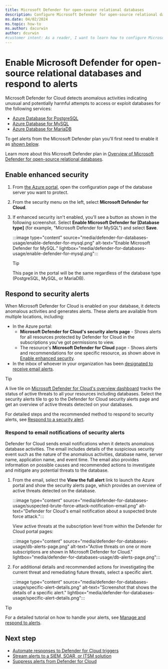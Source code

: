 ```yaml
---
title: Microsoft Defender for open-source relational databases
description: Configure Microsoft Defender for open-source relational databases to detect potential security threats.
ms.date: 04/02/2024
ms.topic: how-to
ms.author: dacurwin
author: dcurwin
#customer intent: As a reader, I want to learn how to configure Microsoft Defender for open-source relational databases to enhance the security of my databases.
---
```


# Enable Microsoft Defender for open-source relational databases and respond to alerts

Microsoft Defender for Cloud detects anomalous activities indicating unusual and potentially harmful attempts to access or exploit databases for the following services:

- [Azure Database for PostgreSQL](../postgresql/index.yml)
- [Azure Database for MySQL](../mysql/index.yml)
- [Azure Database for MariaDB](../mariadb/index.yml)

To get alerts from the Microsoft Defender plan you'll first need to enable it as [shown below](#enable-enhanced-security).

Learn more about this Microsoft Defender plan in [Overview of Microsoft Defender for open-source relational databases](defender-for-databases-introduction.md).

## Enable enhanced security

1. From [the Azure portal](https://portal.azure.com), open the configuration page of the database server you want to protect.

1. From the security menu on the left, select **Microsoft Defender for Cloud**.

1. If enhanced security isn't enabled, you'll see a button as shown in the following screenshot. Select **Enable Microsoft Defender for [Database type]** (for example, "Microsoft Defender for MySQL") and select **Save**.

    :::image type="content" source="media/defender-for-databases-usage/enable-defender-for-mysql.png" alt-text="Enable Microsoft Defender for MySQL." lightbox="media/defender-for-databases-usage/enable-defender-for-mysql.png":::

    > [!TIP]
    > This page in the portal will be the same regardless of the database type (PostgreSQL, MySQL, or MariaDB).

## Respond to security alerts

When Microsoft Defender for Cloud is enabled on your database, it detects anomalous activities and generates alerts. These alerts are available from multiple locations, including:

- In the Azure portal:
  - **Microsoft Defender for Cloud's security alerts page** - Shows alerts for all resources protected by Defender for Cloud in the subscriptions you've got permissions to view.
  - The resource's **Microsoft Defender for Cloud** page - Shows alerts and recommendations for one specific resource, as shown above in [Enable enhanced security](#enable-enhanced-security).
- In the inbox of whoever in your organization has been [designated to receive email alerts](configure-email-notifications.md).  

> [!TIP]
> A live tile on [Microsoft Defender for Cloud's overview dashboard](overview-page.md) tracks the status of active threats to all your resources including databases. Select the security alerts tile to go to the Defender for Cloud security alerts page and get an overview of active threats detected on your databases.
>
> For detailed steps and the recommended method to respond to security alerts, see [Respond to a security alert](managing-and-responding-alerts.yml#respond-to-a-security-alert).

### Respond to email notifications of security alerts

Defender for Cloud sends email notifications when it detects anomalous database activities. The email includes details of the suspicious security event such as the nature of the anomalous activities, database name, server name, application name, and event time. The email also provides information on possible causes and recommended actions to investigate and mitigate any potential threats to the database.

1. From the email, select the **View the full alert** link to launch the Azure portal and show the security alerts page, which provides an overview of active threats detected on the database.

    :::image type="content" source="media/defender-for-databases-usage/suspected-brute-force-attack-notification-email.png" alt-text="Defender for Cloud's email notification about a suspected brute force attack.":::

    View active threats at the subscription level from within the Defender for Cloud portal pages:

    :::image type="content" source="media/defender-for-databases-usage/db-alerts-page.png" alt-text="Active threats on one or more subscriptions are shown in Microsoft Defender for Cloud." lightbox="media/defender-for-databases-usage/db-alerts-page.png":::

1. For additional details and recommended actions for investigating the current threat and remediating future threats, select a specific alert.

    :::image type="content" source="media/defender-for-databases-usage/specific-alert-details.png" alt-text="Screenshot that shows the details of a specific alert." lightbox="media/defender-for-databases-usage/specific-alert-details.png":::

> [!TIP]
> For a detailed tutorial on how to handle your alerts, see [Manage and respond to alerts](tutorial-security-incident.md).

## Next step

- [Automate responses to Defender for Cloud triggers](workflow-automation.yml)
- [Stream alerts to a SIEM, SOAR, or ITSM solution](export-to-siem.md)
- [Suppress alerts from Defender for Cloud](alerts-suppression-rules.md)

